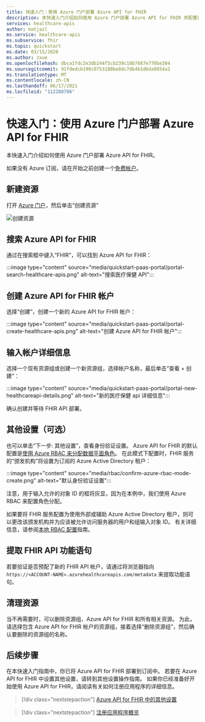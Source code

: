 ```yaml
---
title: 快速入门：使用 Azure 门户部署 Azure API for FHIR
description: 本快速入门介绍如何使用 Azure 门户部署 Azure API for FHIR 并配置设置。
services: healthcare-apis
author: matjazl
ms.service: healthcare-apis
ms.subservice: fhir
ms.topic: quickstart
ms.date: 03/15/2020
ms.author: zxue
ms.openlocfilehash: dbca1fdc2e3db244f5cb239c18b7687e770be304
ms.sourcegitcommit: 91fdedcb190c0753180be8dc7db4b1d6da9854a1
ms.translationtype: MT
ms.contentlocale: zh-CN
ms.lasthandoff: 06/17/2021
ms.locfileid: "112288786"
---
```

# <a name="quickstart-deploy-azure-api-for-fhir-using-azure-portal"></a>快速入门：使用 Azure 门户部署 Azure API for FHIR

本快速入门介绍如何使用 Azure 门户部署 Azure API for FHIR。

如果没有 Azure 订阅，请在开始之前创建一个[免费帐户](https://azure.microsoft.com/free/?WT.mc_id=A261C142F)。

## <a name="create-new-resource"></a>新建资源

打开 [Azure 门户](https://portal.azure.com)，然后单击“创建资源”

![创建资源](media/quickstart-paas-portal/portal-create-resource.png)

## <a name="search-for-azure-api-for-fhir"></a>搜索 Azure API for FHIR

通过在搜索框中键入“FHIR”，可以找到 Azure API for FHIR：

:::image type="content" source="media/quickstart-paas-portal/portal-search-healthcare-apis.png" alt-text="搜索医疗保健 API":::

## <a name="create-azure-api-for-fhir-account"></a>创建 Azure API for FHIR 帐户

选择“创建”，创建一个新的 Azure API for FHIR 帐户：

:::image type="content" source="media/quickstart-paas-portal/portal-create-healthcare-apis.png" alt-text="创建 Azure API for FHIR 帐户":::

## <a name="enter-account-details"></a>输入帐户详细信息

选择一个现有资源组或创建一个新资源组，选择帐户名称，最后单击“查看 + 创建”：

:::image type="content" source="media/quickstart-paas-portal/portal-new-healthcareapi-details.png" alt-text="新的医疗保健 api 详细信息":::

确认创建并等待 FHIR API 部署。

## <a name="additional-settings-optional"></a>其他设置（可选）

也可以单击“下一步: 其他设置”，查看身份验证设置。 Azure API for FHIR 的默认配置是[使用 Azure RBAC 来分配数据平面角色](configure-azure-rbac.md)。 在此模式下配置时，FHIR 服务的“颁发机构”将设置为订阅的 Azure Active Directory 租户：

:::image type="content" source="media/rbac/confirm-azure-rbac-mode-create.png" alt-text="默认身份验证设置":::

注意，用于输入允许的对象 ID 的框将灰显，因为在本例中，我们使用 Azure RBAC 来配置角色分配。

如果要将 FHIR 服务配置为使用外部或辅助 Azure Active Directory 租户，则可以更改该颁发机构并为应该被允许访问服务器的用户和组输入对象 ID。 有关详细信息，请参阅[本地 RBAC 配置](configure-local-rbac.md)指南。

## <a name="fetch-fhir-api-capability-statement"></a>提取 FHIR API 功能语句

若要验证是否预配了新的 FHIR API 帐户，请通过将浏览器指向 `https://<ACCOUNT-NAME>.azurehealthcareapis.com/metadata` 来提取功能语句。

## <a name="clean-up-resources"></a>清理资源

当不再需要时，可以删除资源组、Azure API for FHIR 和所有相关资源。 为此，请选择包含 Azure API for FHIR 帐户的资源组，接着选择“删除资源组”，然后确认要删除的资源组的名称。

## <a name="next-steps"></a>后续步骤

在本快速入门指南中，你已将 Azure API for FHIR 部署到订阅中。 若要在 Azure API for FHIR 中设置其他设置，请转到其他设置操作指南。 如果你已经准备好开始使用 Azure API for FHIR，请阅读有关如何注册应用程序的详细信息。

>[!div class="nextstepaction"]
>[Azure API for FHIR 中的其他设置](azure-api-for-fhir-additional-settings.md)

>[!div class="nextstepaction"]
>[注册应用程序概览](fhir-app-registration.md)
